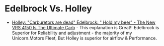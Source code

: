# Edelbrock Vs. Holley
- [Holley: "Carburetors are dead" Edelbrock: " Hold my beer" - The New VRS 4150 Is The Ultimate Carb](https://youtu.be/etj8jPviGmQ) - This explanation is Great!! Edelbrock is Superior for Reliability and adjustment - the majority of my Unicorn.Motors Fleet, But Holley is superior for airflow & Performance.
